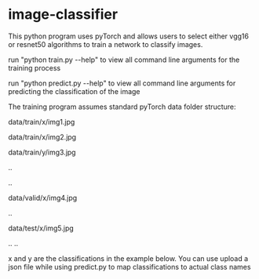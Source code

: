 # image-classifier
This python program uses pyTorch and allows users to select either vgg16 or resnet50 algorithms to train a network to classify images. 

run "python train.py --help" to view all command line arguments for the training process

run "python predict.py --help" to view all command line arguments for predicting the classification of the image


The training program assumes standard pyTorch data folder structure: 

data/train/x/img1.jpg

data/train/x/img2.jpg

data/train/y/img3.jpg

..

..

data/valid/x/img4.jpg

..

data/test/x/img5.jpg

..
..

x and y are the classifications in the example below. You can use upload a json file while using predict.py 
to map classifications to actual class names
